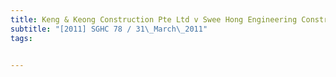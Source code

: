 ```yaml
---
title: Keng & Keong Construction Pte Ltd v Swee Hong Engineering Construction Pte Ltd 
subtitle: "[2011] SGHC 78 / 31\_March\_2011"
tags:


---
```


